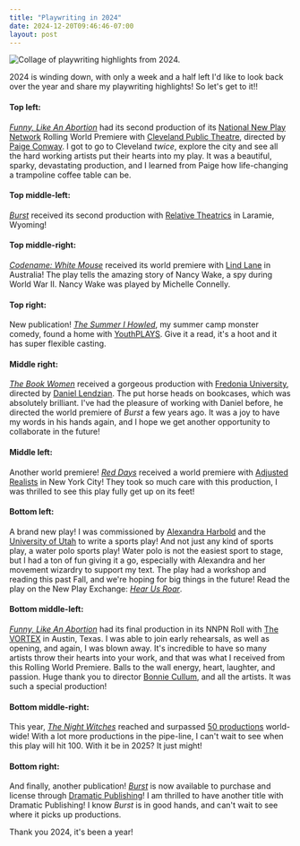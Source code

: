 ```yaml
---
title: "Playwriting in 2024"
date: 2024-12-20T09:46:46-07:00
layout: post
---
```


![Collage of playwriting highlights from 2024.](/images/playwriting_2024.jpg)

2024 is winding down, with only a week and a half left I'd like to look back over the year and share my playwriting highlights! So let's get to it!!

#### Top left:  
[*Funny, Like An Abortion*](https://newplayexchange.org/script/2017091/funny-like-an-abortion) had its second production of its [National New Play Network](https://nnpn.org/) Rolling World Premiere with [Cleveland Public Theatre](https://www.cptonline.org/), directed by [Paige Conway](https://www.paigeconway.com/). I got to go to Cleveland *twice*, explore the city and see all the hard working artists put their hearts into my play. It was a beautiful, sparky, devastating production, and I learned from Paige how life-changing a trampoline coffee table can be.

#### Top middle-left:  
[*Burst*](https://www.dramaticpublishing.com/burst) received its second production with [Relative Theatrics](https://www.relativetheatrics.com/) in Laramie, Wyoming!

#### Top middle-right:  
[*Codename: White Mouse*](https://newplayexchange.org/script/1995021/codename-white-mouse) received its world premiere with [Lind Lane](https://www.lindlane.com.au/) in Australia! The play tells the amazing story of Nancy Wake, a spy during World War II. Nancy Wake was played by Michelle Connelly.

#### Top right:  
New publication! [*The Summer I Howled*](https://www.youthplays.com/play/the-summer-i-howled-by-rachel-bublitz-690), my summer camp monster comedy, found a home with [YouthPLAYS](https://www.youthplays.com/). Give it a read, it's a hoot and it has super flexible casting.

#### Middle right:  
[*The Book Women*](https://www.yourstagepartners.com/the-book-women) received a gorgeous production with [Fredonia University](https://www.fredonia.edu/academics/colleges-schools/college-liberal-arts-sciences/theatre-dance), directed by [Daniel Lendzian](https://www.danlendzian.com/). The put horse heads on bookcases, which was absolutely brilliant. I've had the pleasure of working with Daniel before, he directed the world premiere of *Burst* a few years ago. It was a joy to have my words in his hands again, and I hope we get another opportunity to collaborate in the future!

#### Middle left:  
Another world premiere! [*Red Days*](https://newplayexchange.org/script/2010250/red-days) received a world premiere with [Adjusted Realists](https://www.adjustedrealists.com/) in New York City! They took so much care with this production, I was thrilled to see this play fully get up on its feet!

#### Bottom left:  
A brand new play! I was commissioned by [Alexandra Harbold](https://www.alexandraharbold.com/) and the [University of Utah](https://www.theatre.utah.edu/) to write a sports play! And not just any kind of sports play, a water polo sports play! Water polo is not the easiest sport to stage, but I had a ton of fun giving it a go, especially with Alexandra and her movement wizardry to support my text. The play had a workshop and reading this past Fall, and we're hoping for big things in the future! Read the play on the New Play Exchange: [*Hear Us Roar*](https://newplayexchange.org/script/3193750/hear-us-roar).

#### Bottom middle-left:  
[*Funny, Like An Abortion*](https://newplayexchange.org/script/2017091/funny-like-an-abortion) had its final production in its NNPN Roll with [The VORTEX](https://vortexrep.org/) in Austin, Texas. I was able to join early rehearsals, as well as opening, and again, I was blown away. It's incredible to have so many artists throw their hearts into your work, and that was what I received from this Rolling World Premiere. Balls to the wall energy, heart, laughter, and passion. Huge thank you to director [Bonnie Cullum](https://vortexrep.org/staff), and all the artists. It was such a special production!

#### Bottom middle-right:  
This year, [*The Night Witches*](https://www.dramaticpublishing.com/the-night-witches) reached and surpassed [50 productions](https://rachelbublitz.com/2024/12/11/over-fifty-productions-for-the-night-witches-worldwide/) world-wide! With a lot more productions in the pipe-line, I can't wait to see when this play will hit 100. With it be in 2025? It just might!

#### Bottom right:  
And finally, another publication! [*Burst*](https://www.dramaticpublishing.com/burst) is now available to purchase and license through [Dramatic Publishing](https://www.dramaticpublishing.com/)! I am thrilled to have another title with Dramatic Publishing! I know *Burst* is in good hands, and can't wait to see where it picks up productions.

Thank you 2024, it's been a year!
